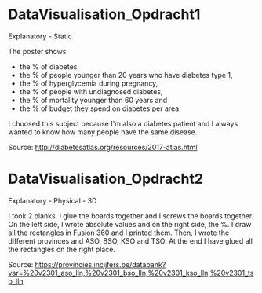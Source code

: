 # DataVisualisation_Opdracht1

Explanatory - Static

The poster shows
  - the % of diabetes,
  - the % of people younger than 20 years who have diabetes type 1,
  - the % of hyperglycemia during pregnancy,
  - the % of people with undiagnosed diabetes,
  - the % of mortality younger than 60 years and
  - the % of budget they spend on diabetes per area.
  
I choosed this subject because I'm also a diabetes patient and I always wanted to know how many people have the same disease.

Source: http://diabetesatlas.org/resources/2017-atlas.html
    
    
# DataVisualisation_Opdracht2

Explanatory - Physical - 3D

I took 2 planks. I glue the boards together and I screws the boards together. On the left side, I wrote absolute values and on the right side, the %. I draw all the rectangles in Fusion 360 and I printed them. Then, I wrote the different provinces and ASO, BSO, KSO and TSO. At the end I have glued all the rectangles on the right place.

Source: https://provincies.incijfers.be/databank?var=%20v2301_aso_lln,%20v2301_bso_lln,%20v2301_kso_lln,%20v2301_tso_lln

